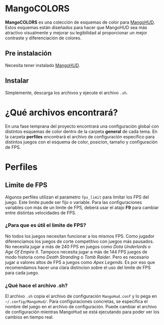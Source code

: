 # MangoCOLORS
**MangoCOLORS** es una colección de esquemas de color para [MangoHUD](https://github.com/flightlessmango/MangoHud). Estos esquemas están diseñados para hacer que MangoHUD sea más atractivo visualmente y mejorar su legibilidad al proporcionar un mejor contraste y diferenciación de colores.

## Pre instalación
Necesita tener instalado [MangoHUD](https://github.com/flightlessmango/MangoHud).

## Instalar
Simplemente, descarga los archivos y ejecute el archivo `.sh`.

# ¿Qué archivos encontrará?
En una fase temprana del proyecto encontrará una configuración global con distintos esquemas de color dentro de la carpeta **general** de cada tema. En la carpeta **perfiles** encontrará el archivo de configuración específico para distintos juegos con el esquema de color, posicion, tamaño y configuración de FPS.

# Perfiles

## Limite de FPS
Algunos perfiles utilizan el parametro `fps_limit` para limitar los FPS del juego. Este limite puede ser fijo o variable. Para las configuraciones variables con más de un limite de FPS, deberá usar el atajo **F9** para cambiar entre distintas velocidades de FPS.

### ¿Para que es útil el limite de FPS?
No todos los juegos necesitan funcionar a los mismos FPS. Como jugador diferenciamos los juegos de corte competitivo con juegos más pausados. No necesita jugar a más de 240 FPS en juegos como *Dota Underlords* o *Age Of Empire II*. Tampoco necesita jugar a más de 144 FPS juegos de modo historia como *Death Stranding* o *Tomb Raider*. Pero es necesario jugar a valores altos de FPS a juegos como *Apex Legends*. Es por eso que recomendamos hacer una clara distincion sobre el uso del limite de FPS para cada juego. 


### ¿Qué hace el archivo .sh?
El archivo `.sh` copia el archivo de configuración `MangoHud.conf` y lo pega en `~/.config/MangoHud/`. Para configuraciones concretas, se especifica el nombre del juego en el archivo de configuración. Puede cambiar el archivo de configuración mientras MangoHud se está ejecutando para poder ver los cambios en tiempo real.
